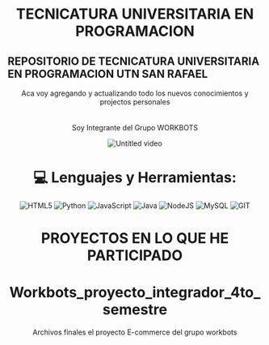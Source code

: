 <h1 align="center">TECNICATURA UNIVERSITARIA EN PROGRAMACION</h1>
<h2>REPOSITORIO DE TECNICATURA UNIVERSITARIA EN PROGRAMACION UTN SAN RAFAEL </h2>


<div align="center">
  Aca voy agregando y actualizando todo los nuevos conocimientos y projectos personales<br>

  <br>
  <br>
  Soy Integrante del Grupo WORKBOTS<br>
  
   ![Untitled video](https://github.com/CodeSystem2022/WorkBots_Tercer_Semestre/assets/112594803/77377763-7cab-43ae-a3df-0f4104a3b2d6)
 


 # 💻 Lenguajes y Herramientas:
![HTML5](https://img.shields.io/badge/html5-%23E34F26.svg?style=for-the-badge&logo=html5&logoColor=white) 
![Python](https://img.shields.io/badge/python-3670A0?style=for-the-badge&logo=python&logoColor=ffdd54) 
![JavaScript](https://img.shields.io/badge/javascript-%23323330.svg?style=for-the-badge&logo=javascript&logoColor=%23F7DF1E) 
![Java](https://img.shields.io/badge/java-%23ED8B00.svg?style=for-the-badge&logo=openjdk&logoColor=white) 
![NodeJS](https://img.shields.io/badge/node.js-6DA55F?style=for-the-badge&logo=node.js&logoColor=white) 
![MySQL](https://img.shields.io/badge/mysql-%2300000f.svg?style=for-the-badge&logo=mysql&logoColor=white) 
![GIT](https://img.shields.io/badge/Git-fc6d26?style=for-the-badge&logo=git&logoColor=white)


# PROYECTOS EN LO QUE HE PARTICIPADO

# Workbots_proyecto_integrador_4to_semestre
Archivos finales el proyecto E-commerce del grupo workbots
